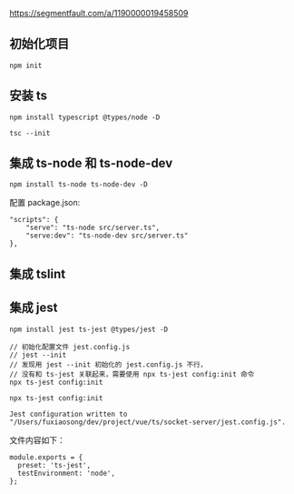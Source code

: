 https://segmentfault.com/a/1190000019458509

## 初始化项目

```
npm init
```

## 安装 ts

```
npm install typescript @types/node -D

tsc --init
```

## 集成 ts-node 和 ts-node-dev

```
npm install ts-node ts-node-dev -D
```

配置 package.json:

```
"scripts": {
    "serve": "ts-node src/server.ts",
    "serve:dev": "ts-node-dev src/server.ts"
},
```

## 集成 tslint



## 集成 jest

```
npm install jest ts-jest @types/jest -D

// 初始化配置文件 jest.config.js
// jest --init
// 发现用 jest --init 初始化的 jest.config.js 不行，
// 没有和 ts-jest 关联起来，需要使用 npx ts-jest config:init 命令
npx ts-jest config:init
```

```
npx ts-jest config:init

Jest configuration written to "/Users/fuxiaosong/dev/project/vue/ts/socket-server/jest.config.js".
```

文件内容如下：

```
module.exports = {
  preset: 'ts-jest',
  testEnvironment: 'node',
};
```
